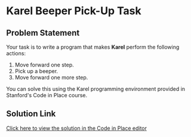 # Karel Beeper Pick-Up Task

## Problem Statement

Your task is to write a program that makes **Karel** perform the following actions:

1. Move forward one step.
2. Pick up a beeper.
3. Move forward one more step.

You can solve this using the Karel programming environment provided in Stanford's Code in Place course.

## Solution Link

[Click here to view the solution in the Code in Place editor](https://codeinplace.stanford.edu/cip5/share/V1GlcDzWliSTKrn2Rau2)
